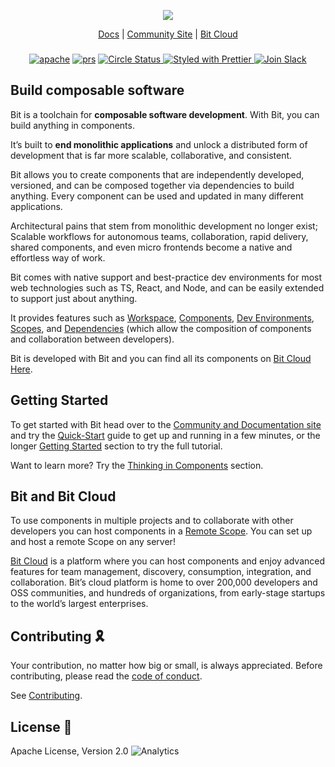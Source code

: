 <p align="center">
  <img src="https://storage.googleapis.com/bit-docs/readme-logo%20(6).png"/>
</p>

<p align="center">
  <a href="https://bit.dev/docs/">Docs</a> |
  <a href="https://bit.dev/">Community Site</a> |
  <a href="https://bit.cloud/">Bit Cloud</a>
</p>

</p>

<h3 align="center">
</h3>

<p align="center">
  
<p align="center">
<a href="https://opensource.org/licenses/Apache-2.0"><img alt="apache" src="https://img.shields.io/badge/License-Apache%202.0-blue.svg"></a>
<a href="https://github.com/teambit/bit/blob/master/CONTRIBUTING.md"><img alt="prs" src="https://img.shields.io/badge/PRs-welcome-brightgreen.svg"></a>
<a href="https://circleci.com/gh/teambit/bit/tree/master"><img alt="Circle Status" src="https://circleci.com/gh/teambit/bit/tree/master.svg?style=shield&circle-token=d9fc5b19b90fb7e0655d941a5d7f21b61174c4e7">
<a href="https://github.com/prettier/prettier"><img alt ="Styled with Prettier" src="https://img.shields.io/badge/styled_with-prettier-ff69b4.svg">
<a href="https://join.slack.com/t/bit-dev-community/shared_invite/zt-1el4b4sb5-FpgRefqUiZbUH9lvnHgwRg" ><img alt="Join Slack" src="https://img.shields.io/badge/Slack-Join%20Bit%20Slack-blueviolet"/></a>

## Build composable software

Bit is a toolchain for **composable software development**. With Bit, you can build anything in components.

It’s built to **end monolithic applications** and unlock a distributed form of development that is far more scalable, collaborative, and consistent.

Bit allows you to create components that are independently developed, versioned, and can be composed together via dependencies to build anything. Every component can be used and updated in many different applications.

Architectural pains that stem from monolithic development no longer exist; Scalable workflows for autonomous teams, collaboration, rapid delivery, shared components, and even micro frontends become a native and effortless way of work.

Bit comes with native support and best-practice dev environments for most web technologies such as TS, React, and Node, and can be easily extended to support just about anything.

It provides features such as [Workspace](https://bit.dev/docs/workspace/workspace-overview), [Components](https://bit.dev/docs/components/component-overview), [Dev Environments](https://bit.dev/docs/envs/envs-overview/), [Scopes](https://bit.dev/docs/scope/scope-overview), and [Dependencies](https://bit.dev/docs/dependencies/dependencies-overview) (which allow the composition of components and collaboration between developers).

Bit is developed with Bit and you can find all its components on [Bit Cloud Here](https://bit.cloud/teambit/~scopes).

## Getting Started

To get started with Bit head over to the [Community and Documentation site](https://bit.dev) and try the [Quick-Start](https://bit.dev/docs/quick-start/) guide to get up and running in a few minutes, or the longer [Getting Started](https://bit.dev/docs/getting-started/installing-bit/installing-bit) section to try the full tutorial.

Want to learn more? Try the [Thinking in Components](https://bit.dev/docs/thinking-in-components) section.

## Bit and Bit Cloud

To use components in multiple projects and to collaborate with other developers you can host components in a [Remote Scope](https://bit.dev/docs/scope/running-a-scope-server). You can set up and host a remote Scope on any server!

[Bit Cloud](https://bit.cloud) is a platform where you can host components and enjoy advanced features for team management, discovery, consumption, integration, and collaboration. Bit’s cloud platform is home to over 200,000 developers and OSS communities, and hundreds of organizations, from early-stage startups to the world’s largest enterprises.

## Contributing 🎗️

Your contribution, no matter how big or small, is always appreciated. Before contributing, please read the [code of conduct](CODE_OF_CONDUCT.md).

See [Contributing](CONTRIBUTING.md).

## License 💮

Apache License, Version 2.0
![Analytics](https://ga-beacon.appspot.com/UA-96032224-1/bit/readme)
